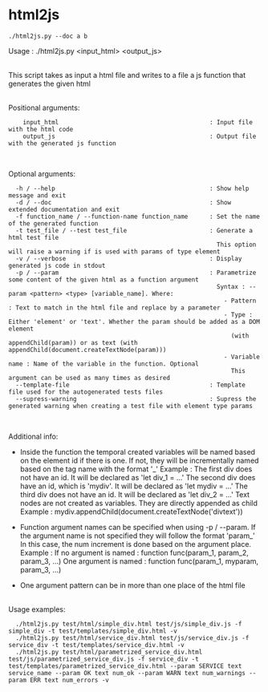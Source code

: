 # html2js

`./html2js.py --doc a b`

Usage : ./html2js.py <input_html> <output_js>

&nbsp;  
This script takes as input a html file and writes to a file a js function that generates the given html  
&nbsp;  


Positional arguments:  
```
    input_html                                          : Input file with the html code  
    output_js                                           : Output file with the generated js function
```
&nbsp;  


Optional arguments:
```
  -h / --help                                           : Show help message and exit
  -d / --doc                                            : Show extended documentation and exit
  -f function_name / --function-name function_name      : Set the name of the generated function
  -t test_file / --test test_file                       : Generate a html test file
                                                          This option will raise a warning if is used with params of type element
  -v / --verbose                                        : Display generated js code in stdout
  -p / --param                                          : Parametrize some content of the given html as a function argument
                                                          Syntax : --param <pattern> <type> [variable_name]. Where:
                                                            - Pattern : Text to match in the html file and replace by a parameter
                                                            - Type : Either 'element' or 'text'. Whether the param should be added as a DOM element
                                                              (with appendChild(param)) or as text (with appendChild(document.createTextNode(param)))
                                                            - Variable name : Name of the variable in the function. Optional
                                                              This argument can be used as many times as desired
  --template-file                                       : Template file used for the autogenerated tests files
  --supress-warning                                     : Supress the generated warning when creating a test file with element type params
```
&nbsp;  


Additional info:
- Inside the function the temporal created variables will be named based on the element id if there is one.
	If not, they will be incrementally named based on the tag name with the format '<tag>_<num>'
	Example :
		The first div does not have an id. It will be declared as 'let div_1 = ...'
		The second div does have an id, which is 'mydiv'. It will be declared as 'let mydiv = ...'
		The third div does not have an id. It will be declared as 'let div_2 = ...'
	Text nodes are not created as variables. They are directly appended as child
	Example : mydiv.appendChild(document.createTextNode('divtext'))

- Function argument names can be specified when using -p / --param.
	If the argument name is not specified they will follow the format 'param_<num>'
	In this case, the num increment is done based on the argument place.
	Example :
		If no argument is named : function func(param_1, param_2, param_3, ...)
		One argument is named   : function func(param_1, myparam, param_3, ...)

- One argument pattern can be in more than one place of the html file  
&nbsp;  


Usage examples:
```
  ./html2js.py test/html/simple_div.html test/js/simple_div.js -f simple_div -t test/templates/simple_div.html -v
  ./html2js.py test/html/service_div.html test/js/service_div.js -f service_div -t test/templates/service_div.html -v
  ./html2js.py test/html/parametrized_service_div.html test/js/parametrized_service_div.js -f service_div -t test/templates/parametrized_service_div.html --param SERVICE text service_name --param OK text num_ok --param WARN text num_warnings --param ERR text num_errors -v
 ```
